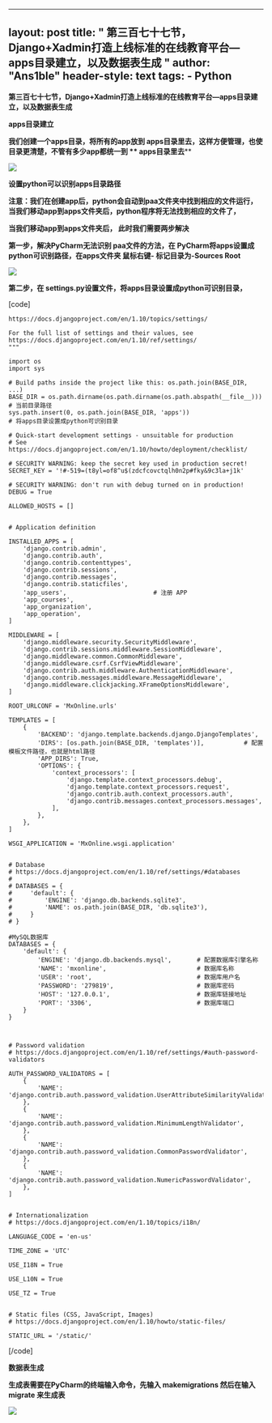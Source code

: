 
---
layout: post
title: " 第三百七十七节，Django+Xadmin打造上线标准的在线教育平台—apps目录建立，以及数据表生成 "
author: "Ans1ble"
header-style: text
tags:
      - Python
---


**第三百七十七节，Django+Xadmin打造上线标准的在线教育平台—apps目录建立，以及数据表生成**



****apps目录建立****

**我们创建一个apps目录，将所有的app放到 **apps目录里去，这样方便管理，也使目录更清楚，不管有多少app都统一到 **
**apps目录里去********

**![](https://images2017.cnblogs.com/blog/955761/201709/955761-20170909133044585-34019575.png)**





**设置python可以识别apps目录路径**

**注意：我们在创建app后，python会自动到paa文件夹中找到相应的文件运行，当我们移动app到apps文件夹后，python程序将无法找到相应的文件了，**

****当我们移动app到apps文件夹后，** 此时我们需要两步解决**

**第一步，解决PyCharm无法识别 **paa文件的方法，在 **PyCharm将apps设置成python可识别路径，在apps文件夹 鼠标右键-
标记目录为-Sources Root******

******![](https://images2017.cnblogs.com/blog/955761/201709/955761-20170909134526491-1560008522.png)******



******第二步，在 settings.py设置文件，将apps目录设置成python可识别目录，******

[code]

    https://docs.djangoproject.com/en/1.10/topics/settings/
    
    For the full list of settings and their values, see
    https://docs.djangoproject.com/en/1.10/ref/settings/
    """
    
    import os
    import sys
    
    # Build paths inside the project like this: os.path.join(BASE_DIR, ...)
    BASE_DIR = os.path.dirname(os.path.dirname(os.path.abspath(__file__)))      # 当前目录路径
    sys.path.insert(0, os.path.join(BASE_DIR, 'apps'))                          # 将apps目录设置成python可识别目录
    
    # Quick-start development settings - unsuitable for production
    # See https://docs.djangoproject.com/en/1.10/howto/deployment/checklist/
    
    # SECURITY WARNING: keep the secret key used in production secret!
    SECRET_KEY = '!#-519=(t8yl=of8^u$(zdcfcovctqlh0n2p#fky&9c3la+j1k'
    
    # SECURITY WARNING: don't run with debug turned on in production!
    DEBUG = True
    
    ALLOWED_HOSTS = []
    
    
    # Application definition
    
    INSTALLED_APPS = [
        'django.contrib.admin',
        'django.contrib.auth',
        'django.contrib.contenttypes',
        'django.contrib.sessions',
        'django.contrib.messages',
        'django.contrib.staticfiles',
        'app_users',                        # 注册 APP
        'app_courses',
        'app_organization',
        'app_operation',
    ]
    
    MIDDLEWARE = [
        'django.middleware.security.SecurityMiddleware',
        'django.contrib.sessions.middleware.SessionMiddleware',
        'django.middleware.common.CommonMiddleware',
        'django.middleware.csrf.CsrfViewMiddleware',
        'django.contrib.auth.middleware.AuthenticationMiddleware',
        'django.contrib.messages.middleware.MessageMiddleware',
        'django.middleware.clickjacking.XFrameOptionsMiddleware',
    ]
    
    ROOT_URLCONF = 'MxOnline.urls'
    
    TEMPLATES = [
        {
            'BACKEND': 'django.template.backends.django.DjangoTemplates',
            'DIRS': [os.path.join(BASE_DIR, 'templates')],           # 配置模板文件路径，也就是html路径
            'APP_DIRS': True,
            'OPTIONS': {
                'context_processors': [
                    'django.template.context_processors.debug',
                    'django.template.context_processors.request',
                    'django.contrib.auth.context_processors.auth',
                    'django.contrib.messages.context_processors.messages',
                ],
            },
        },
    ]
    
    WSGI_APPLICATION = 'MxOnline.wsgi.application'
    
    
    # Database
    # https://docs.djangoproject.com/en/1.10/ref/settings/#databases
    #
    # DATABASES = {
    #     'default': {
    #         'ENGINE': 'django.db.backends.sqlite3',
    #         'NAME': os.path.join(BASE_DIR, 'db.sqlite3'),
    #     }
    # }
    
    #MySQL数据库
    DATABASES = {
        'default': {
            'ENGINE': 'django.db.backends.mysql',       # 配置数据库引擎名称
            'NAME': 'mxonline',                         # 数据库名称
            'USER': 'root',                             # 数据库用户名
            'PASSWORD': '279819',                       # 数据库密码
            'HOST': '127.0.0.1',                        # 数据库链接地址
            'PORT': '3306',                             # 数据库端口
        }
    }
    
    
    
    # Password validation
    # https://docs.djangoproject.com/en/1.10/ref/settings/#auth-password-validators
    
    AUTH_PASSWORD_VALIDATORS = [
        {
            'NAME': 'django.contrib.auth.password_validation.UserAttributeSimilarityValidator',
        },
        {
            'NAME': 'django.contrib.auth.password_validation.MinimumLengthValidator',
        },
        {
            'NAME': 'django.contrib.auth.password_validation.CommonPasswordValidator',
        },
        {
            'NAME': 'django.contrib.auth.password_validation.NumericPasswordValidator',
        },
    ]
    
    
    # Internationalization
    # https://docs.djangoproject.com/en/1.10/topics/i18n/
    
    LANGUAGE_CODE = 'en-us'
    
    TIME_ZONE = 'UTC'
    
    USE_I18N = True
    
    USE_L10N = True
    
    USE_TZ = True
    
    
    # Static files (CSS, JavaScript, Images)
    # https://docs.djangoproject.com/en/1.10/howto/static-files/
    
    STATIC_URL = '/static/'
[/code]



**数据表生成**

**生成表需要在PyCharm的终端输入命令，先输入  makemigrations  然后在输入   migrate   来生成表**

**![](https://images2017.cnblogs.com/blog/955761/201709/955761-20170909140621694-1563539721.png)**




